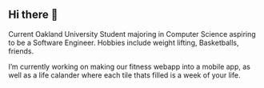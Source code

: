 ## Hi there 👋
Current Oakland University Student majoring in Computer Science aspiring to be a Software Engineer. Hobbies include weight lifting, Basketballs, friends.

I’m currently working on making our fitness webapp into a mobile app, as well as a life calander where each tile thats filled is a week of your life.
<!--
**BenBraniff/BenBraniff** is a ✨ _special_ ✨ repository because its `README.md` (this file) appears on your GitHub profile.

Here are some ideas to get you started:

- 🔭 I’m currently working on ...
- 🌱 I’m currently learning ...
- 👯 I’m looking to collaborate on ...
- 🤔 I’m looking for help with ...
- 💬 Ask me about ...
- 📫 How to reach me: ...
- 😄 Pronouns: ...
- ⚡ Fun fact: ...
-->
